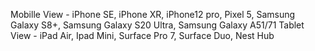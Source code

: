 Mobille View - iPhone SE, iPhone XR, iPhone12 pro, Pixel 5, Samsung Galaxy S8+, Samsung Galaxy S20 Ultra, Samsung Galaxy A51/71
Tablet View - iPad Air, Ipad Mini, Surface Pro 7, Surface Duo, Nest Hub
